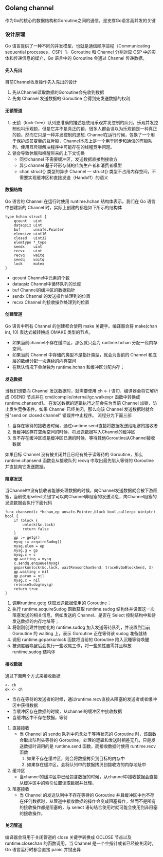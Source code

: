 ## Golang channel
作为Go的核心的数据结构和Goroutine之间的通信，是支撑Go语言高并发的关键
### 设计原理
Go 语言提供了一种不同的并发模型，也就是通信顺序进程（Communicating sequential processes，CSP）1。Goroutine 和 Channel 分别对应 CSP 中的实体和传递信息的媒介，Go 语言中的 Goroutine 会通过 Channel 传递数据。
#### 先入先出
目前Channel收发操作先入先出的设计
1. 先从Channel读取数据的Goroutine会先收到数据
2. 先向 Channel 发送数据的 Goroutine 会得到先发送数据的权利

#### 无锁管道
1. 无锁（lock-free）队列更准确的描述是使用乐观并发控制的队列。乐观并发控制也叫乐观锁，但是它并不是真正的锁，很多人都会误以为乐观锁是一种真正的锁，然而它只是一种并发控制的思想.
Channel在运行时候，包换了一个用于保护成员变量的互斥锁，Channel本质上是一个用于同步和通信的有锁队列，使用互斥锁解决程序中可能存在的线程竞争问题。
2. 锁会导致休眠和唤醒带来的上下文切换
   - 同步channel 不需要缓冲区，发送数据直接到接收方
   - 异步channel 基于环形存储的传统生产者和消费者模型
   - chan struct{} 类型的异步 Channel — struct{} 类型不占用内存空间，不需要实现缓冲区和直接发送（Handoff）的语义

#### 数据结构
 Go 语言的 Channel 在运行时使用 runtime.hchan 结构体表示。我们在 Go 语言中创建新的 Channel 时，实际上创建的都是如下所示的结构体
 ```
 type hchan struct {
     qcount   uint
     dataqsiz uint
     buf      unsafe.Pointer
     elemsize uint16
     closed   uint32
     elemtype *_type
     sendx    uint
     recvx    uint
     recvq    waitq
     sendq    waitq
     lock     mutex
 }
 ```
 - qcount    Channel中元素的个数
 - dataqsiz  Channel中循环队列的长度
 - buf       Channel的缓冲区的数据指针
 - sendx     Channel 的发送操作处理到的位置
 - recvx     Channel 的接收操作处理到的位置

 #### 创建管道
 Go 语言中所有 Channel 的创建都会使用 make 关键字。编译器会将 make(chan int, 10) 表达式被转换成 OMAKE 类型的节点。
 - 如果当前channel不存在缓冲区，那么就只会为 runtime.hchan 分配一段内存空间。
 - 如果当前 Channel 中存储的类型不是指针类型，就会为当前的 Channel 和底层的数组分配一块连续的内存空间
 - 在默认情况下会单独为 runtime.hchan 和缓冲区分配内存；

 #### 发送数据
 当我们想要向 Channel 发送数据时，就需要使用 ch <- i 语句，编译器会将它解析成 OSEND 节点并在 cmd/compile/internal/gc.walkexpr 函数中转换成 runtime.chansend1。
 在发送数据的逻辑执行之前会先为当前 Channel 加锁，防止发生竞争条件。如果 Channel 已经关闭，那么向该 Channel 发送数据时就会报"send on closed channel" 错误并中止程序。
 流程分为下面三部
 1. 当存在等待的接收者时候，通过runtime.send直接将数据发送给阻塞的接收者
 2. 当缓冲区存在空余空间的时候，将发送数据写入Channel的缓冲区
 3. 当不存在缓冲区或是缓冲区已满的时候，等待其他Goroutine从Channel接收数据

 如果目标 Channel 没有被关闭并且已经有处于读等待的 Goroutine，那么 runtime.chansend 函数会从接收队列 recvq 中取出最先陷入等待的 Goroutine 并直接向它发送数据。

 #### 阻塞发送
 当Channel中没有接收者能够处理数据的时候，向Channel发送数据就会被下游阻塞，当前使用select关键字可以向Channel非阻塞的发送消息，向Channel阻塞的发送数据会执行下面代码
 ```
 func chansend(c *hchan,ep unsafe.Pointer,block bool,callerpc uintptr) bool {
     if !block {
         unlock(&c.lock)
         return false
     }
     gp := getg()
     mysg := acquireSudog()
     mysg.elem = ep
     mysg.g = gp
     mysg.c = c
     gp.waiting = mysq
     c.sendq.enqueue(mysg)
     goparkunlock(&c.lock, waitReasonChanSend, traceEvGoBlockSend, 3)
     gp.waiting = nil
     gp.param = nil
     mysg.c = nil
     releaseSudog(mysg)
     return true
 }
 ```
 1. 调用runtime.getg 获取发送数据使用的 Goroutine；
 2. 执行 runtime.acquireSudog 函数获取 runtime.sudog 结构体并设置这一次阻塞发送的相关信息，例如发送的 Channel、是否在 Select 控制结构中和待发送数据的内存地址等；
 3. 将刚刚创建并初始化的 runtime.sudog 加入发送等待队列，并设置到当前 Goroutine 的 waiting 上，表示 Goroutine 正在等待该 sudog 准备就绪
 4. 调用 runtime.goparkunlock 函数将当前的 Goroutine 陷入沉睡等待唤醒
 5. 被调度器唤醒后会执行一些收尾工作，将一些属性置零并且释放 runtime.sudog 结构体

#### 接收数据
通过下面两个方式来接收数据
```
<- ch
ok <- ch
```
- 当存在等待的发送者的时候，通过runtime.recv直接从阻塞的发送者或者缓冲区中获得数据
- 当缓冲区存在数据的时候，从channel的缓冲区中接收数据
- 当缓冲区中不存在数据，等待

1. 直接接收
   - 当 Channel 的 sendq 队列中包含处于等待状态的 Goroutine 时，该函数会取出队列头等待的 Goroutine，处理的逻辑和发送时相差无几，只是发送数据时调用的是 runtime.send 函数，而接收数据时使用 runtime.recv 函数
      1. 如果不存在缓冲区，则会将数据拷贝到目标的内存中
      2. 如果存在缓冲区，会将队列中的数据拷贝到接收方的内存地址中
2. 缓冲区
   - 当channel的缓冲区中已经包含数据的时候，从channel中接收数据会直接从缓冲区中的索引位置读取数据并处理。
3. 阻塞接收
   - 当 Channel 的发送队列中不存在等待的 Goroutine 并且缓冲区中也不存在任何数据时，从管道中接收数据的操作会变成阻塞操作，然而不是所有的接收操作都是阻塞的，与 select 语句结合使用时就可能会使用到非阻塞的接收操作。

#### 关闭管道
编译器会将用于关闭管道的 close 关键字转换成 OCLOSE 节点以及 runtime.closechan 的函数调用。当 Channel 是一个空指针或者已经被关闭时，Go 语言运行时都会直接 panic 并抛出异
















